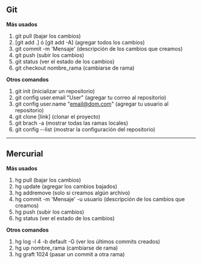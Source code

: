 ## Git

**Más usados**
1. git pull (bajar los cambios)
2. [git add .] ó [git add -A] (agregar todos los cambios)
3. git commit -m 'Mensaje' (descripción de los cambios que creamos)
4. git push (subir los cambios)
5. git status (ver el estado de los cambios)
6. git checkout nombre_rama (cambiarse de rama)

**Otros comandos**
1. git init (inicializar un repositorio)
2. git config user.email "User" (agregar tu correo al repositorio)
3. git config user.name "email@dom.com" (agregar tu usuario al repositorio)
4. git clone [link] (clonar el proyecto)
5. git brach -a (mostrar todas las ramas locales)
6. git config --list (mostrar la configuración del repositorio)

---

## Mercurial

**Más usados**
1. hg pull (bajar los cambios)
2. hg update (agregar los cambios bajados)
3. hg addremove (solo si creamos algún archivo)
4. hg commit -m 'Mensaje' -u usuario (descripción de los cambios que creamos)
5. hg push (subir los cambios)
6. hg status (ver el estado de los cambios)

**Otros comandos**
1. hg log -l 4 -b default -G (ver los últimos commits creados)
2. hg up nombre_rama (cambiarse de rama)
3. hg graft 1024 (pasar un commit a otra rama)
